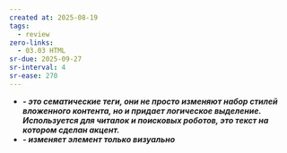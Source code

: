 ```yaml
---
created at: 2025-08-19
tags:
  - review
zero-links:
  - 03.03 HTML
sr-due: 2025-09-27
sr-interval: 4
sr-ease: 270
---
```

- **<strong><em>** - это сематические теги, они не просто изменяют набор стилей вложенного контента, но и придает логическое выделение. Используется для читалок и поисковых роботов, это текст на котором сделан акцент.
- **<b><i>** - изменяет элемент только визуально